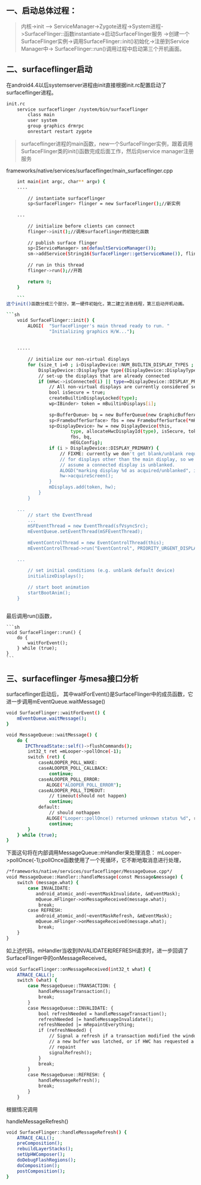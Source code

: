 ﻿## 一、启动总体过程：

>内核->init --> ServiceManager->Zygote进程->System进程->SurfaceFlinger::函数instantiate->启动SurfaceFlinger服务
->创建一个SurfaceFlinger实例->调用SurfaceFlinger::init()初始化->注册到Service Manager中-> SurfaceFlinger::run()调用过程中启动第三个开机画面。

## 二、surfaceflinger启动
在android4.4以后systemserver进程由init直接根据init.rc配置启动了surfaceflinger进程。
```sh
init.rc
	service surfaceflinger /system/bin/surfaceflinger  
	    class main  
	    user system  
	    group graphics drmrpc  
	    onrestart restart zygote  
```
>surfaceflinger进程的main函数，new一个SurfaceFlinger实例，跟着调用SurfaceFlinger类的init()函数完成后面工作，然后向service manager注册服务

frameworks/native/services/surfaceflinger/main_surfaceflinger.cpp
```sh
	int main(int argc, char** argv) {  
	....  
	  
	    // instantiate surfaceflinger  
	    sp<SurfaceFlinger> flinger = new SurfaceFlinger();//新实例  
	  
	...  
	  
	    // initialize before clients can connect  
	    flinger->init();//调用surfaceflinger的初始化函数  
	  
	    // publish surface flinger  
	    sp<IServiceManager> sm(defaultServiceManager());  
	    sm->addService(String16(SurfaceFlinger::getServiceName()), flinger, false);//向service manager注册服务  
	  
	    // run in this thread  
	    flinger->run();//开跑  
	  
	    return 0;  
	}
	
	```  
这个init()函数分成三个部分，第一硬件初始化，第二建立消息线程，第三启动开机动画。

```sh
	void SurfaceFlinger::init() {  
	    ALOGI(  "SurfaceFlinger's main thread ready to run. "  
	            "Initializing graphics H/W...");  
	  
	      
	.....  
	  
	    // initialize our non-virtual displays  
	    for (size_t i=0 ; i<DisplayDevice::NUM_BUILTIN_DISPLAY_TYPES ; i++) {  
	        DisplayDevice::DisplayType type((DisplayDevice::DisplayType)i);  
	        // set-up the displays that are already connected  
	        if (mHwc->isConnected(i) || type==DisplayDevice::DISPLAY_PRIMARY) {  
	            // All non-virtual displays are currently considered secure.  
	            bool isSecure = true;  
	            createBuiltinDisplayLocked(type);  
	            wp<IBinder> token = mBuiltinDisplays[i];  
	  
	            sp<BufferQueue> bq = new BufferQueue(new GraphicBufferAlloc());  
	            sp<FramebufferSurface> fbs = new FramebufferSurface(*mHwc, i, bq);  
	            sp<DisplayDevice> hw = new DisplayDevice(this,  
	                    type, allocateHwcDisplayId(type), isSecure, token,  
	                    fbs, bq,  
	                    mEGLConfig);  
	            if (i > DisplayDevice::DISPLAY_PRIMARY) {  
	                // FIXME: currently we don't get blank/unblank requests  
	                // for displays other than the main display, so we always  
	                // assume a connected display is unblanked.  
	                ALOGD("marking display %d as acquired/unblanked", i);  
	                hw->acquireScreen();  
	            }  
	            mDisplays.add(token, hw);  
	        }  
	    }  
	  
	...  
	    // start the EventThread  
	    ...  
	    mSFEventThread = new EventThread(sfVsyncSrc);  
	    mEventQueue.setEventThread(mSFEventThread);  
	  
	    mEventControlThread = new EventControlThread(this);  
	    mEventControlThread->run("EventControl", PRIORITY_URGENT_DISPLAY);  
	  
	...  
	  
	    // set initial conditions (e.g. unblank default device)  
	    initializeDisplays();  
	  
	    // start boot animation  
	    startBootAnim();  
	} 
	
``` 
最后调用run()函数，

	```sh
	void SurfaceFlinger::run() {  
	    do {  
	        waitForEvent();  
	    } while (true);  
	}  
    ```


## 三、surfaceflinger 与mesa接口分析
surfaceflinger启动后，
其中waitForEvent()是SurfaceFlinger中的成员函数，它进一步调用mEventQueue.waitMessage()

```sh
void SurfaceFlinger::waitForEvent() {
    mEventQueue.waitMessage();
}
```

```sh
void MessageQueue::waitMessage() {
    do {
       IPCThreadState::self()->flushCommands();
        int32_t ret =mLooper->pollOnce(-1);
        switch (ret) {
            caseALOOPER_POLL_WAKE:
            caseALOOPER_POLL_CALLBACK:
                continue;
            caseALOOPER_POLL_ERROR:
               ALOGE("ALOOPER_POLL_ERROR");
            caseALOOPER_POLL_TIMEOUT:
                // timeout(should not happen)
                continue;
            default:
                // should nothappen
               ALOGE("Looper::pollOnce() returned unknown status %d", ret);
                continue;
        }
    } while (true);
}

```

下面这句将在内部调用MessageQueue::mHandler来处理消息：
mLooper->pollOnce(-1);pollOnce函数使用了一个死循环，它不断地取消息进行处理，

```sh
/*frameworks/native/services/surfaceflinger/MessageQueue.cpp*/
void MessageQueue::Handler::handleMessage(const Message&message) {
    switch (message.what) {
        case INVALIDATE:
           android_atomic_and(~eventMaskInvalidate, &mEventMask);
           mQueue.mFlinger->onMessageReceived(message.what);
            break;
        case REFRESH:
           android_atomic_and(~eventMaskRefresh, &mEventMask);
           mQueue.mFlinger->onMessageReceived(message.what);
            break;
    }
}

```
如上述代码，mHandler当收到INVALIDATE和REFRESH请求时，进一步回调了SurfaceFlinger中的onMessageReceived。
```sh
void SurfaceFlinger::onMessageReceived(int32_t what) {
    ATRACE_CALL();
    switch (what) {
        case MessageQueue::TRANSACTION: {
            handleMessageTransaction();
            break;
        }
        case MessageQueue::INVALIDATE: {
            bool refreshNeeded = handleMessageTransaction();
            refreshNeeded |= handleMessageInvalidate();
            refreshNeeded |= mRepaintEverything;
            if (refreshNeeded) {
                // Signal a refresh if a transaction modified the window state,
                // a new buffer was latched, or if HWC has requested a full
                // repaint
                signalRefresh();
            }
            break;
        }
        case MessageQueue::REFRESH: {
            handleMessageRefresh();
            break;
        }
    }

```
根据情况调用

handleMessageRefresh()
```sh
void SurfaceFlinger::handleMessageRefresh() {
    ATRACE_CALL();
    preComposition();
    rebuildLayerStacks();
    setUpHWComposer();
    doDebugFlashRegions();
    doComposition();
    postComposition();
}

```




